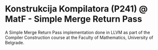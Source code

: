 # Konstrukcija Kompilatora (P241) @ MatF - Simple Merge Return Pass

A Simple Merge Return Pass implementation done in LLVM as part of the Compiler Construction course at the Faculty of Mathematics, University of Belgrade.
